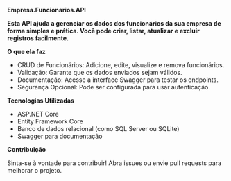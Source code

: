 **Empresa.Funcionarios.API**

**Esta API ajuda a gerenciar os dados dos funcionários da sua empresa de forma simples e prática. Você pode criar, listar, atualizar e excluir registros facilmente.**

**O que ela faz**
- CRUD de Funcionários: Adicione, edite, visualize e remova funcionários.
- Validação: Garante que os dados enviados sejam válidos.
- Documentação: Acesse a interface Swagger para testar os endpoints.
- Segurança Opcional: Pode ser configurada para usar autenticação.

**Tecnologias Utilizadas**
- ASP.NET Core
- Entity Framework Core
- Banco de dados relacional (como SQL Server ou SQLite)
- Swagger para documentação

**Contribuição**

Sinta-se à vontade para contribuir! Abra issues ou envie pull requests para melhorar o projeto.
